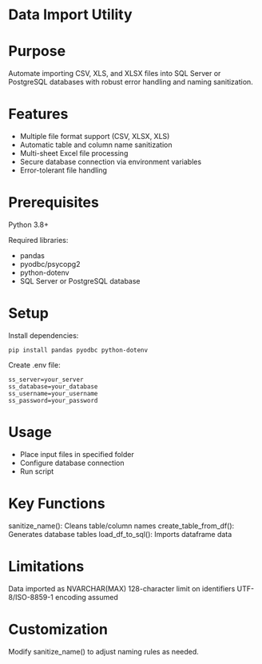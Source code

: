 # Data Import Utility
# Purpose
Automate importing CSV, XLS, and XLSX files into SQL Server or PostgreSQL databases with robust error handling and naming sanitization.

# Features

- Multiple file format support (CSV, XLSX, XLS)
- Automatic table and column name sanitization
- Multi-sheet Excel file processing
- Secure database connection via environment variables
- Error-tolerant file handling

# Prerequisites

Python 3.8+

Required libraries:
- pandas
- pyodbc/psycopg2
- python-dotenv
- SQL Server or PostgreSQL database

# Setup

Install dependencies:

````
pip install pandas pyodbc python-dotenv
````
Create .env file:
```
ss_server=your_server
ss_database=your_database
ss_username=your_username
ss_password=your_password
```

# Usage

- Place input files in specified folder
- Configure database connection
- Run script

# Key Functions

sanitize_name(): Cleans table/column names
create_table_from_df(): Generates database tables
load_df_to_sql(): Imports dataframe data

# Limitations

Data imported as NVARCHAR(MAX)
128-character limit on identifiers
UTF-8/ISO-8859-1 encoding assumed

# Customization
Modify sanitize_name() to adjust naming rules as needed.

